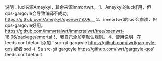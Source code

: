 说明：luci来源Ameykyl，其余来源immortwrt。
1、Ameykyl的luci好用，但qos-gargoyle会导致编译不成功。   https://github.com/Ameykyl/openwrt18.06。
2、immortwrt的luci会崩溃，但qos-gargoyle好用。 https://github.com/immortalwrt/immortalwrt/tree/openwrt-18.06/package/emortal
3、我自己添加李默认规则。
4、使用说明：在feeds.conf.default添加：src-git gargoyle https://github.com/iwrt/gargoyle-qos 或者
sed -i '$a src-git gargoyle https://github.com/iwrt/gargoyle-qos' feeds.conf.default

